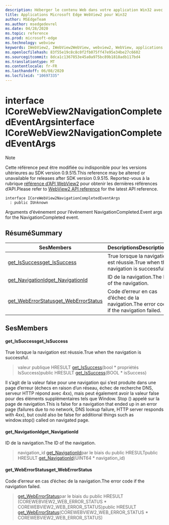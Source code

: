```yaml
---
description: Héberger le contenu Web dans votre application Win32 avec le contrôle Microsoft Edge WebView2
title: Applications Microsoft Edge WebView2 pour Win32
author: MSEdgeTeam
ms.author: msedgedevrel
ms.date: 04/28/2020
ms.topic: reference
ms.prod: microsoft-edge
ms.technology: webview
keywords: IWebView2, IWebView2WebView, webview2, WebView, applications Win32, Win32, Edge, ICoreWebView2, ICoreWebView2Controller, contrôle de navigateur, html Edge
ms.openlocfilehash: 83f55e19c8c8c0f2fb075ff47e95e34be27c6602
ms.sourcegitcommit: 8dca1c1367853e45a0a975bc89b1818adb117bd4
ms.translationtype: MT
ms.contentlocale: fr-FR
ms.lasthandoff: 06/08/2020
ms.locfileid: "10697335"
---
```

# <span data-ttu-id="908b7-104">interface ICoreWebView2NavigationCompletedEventArgs</span><span class="sxs-lookup"><span data-stu-id="908b7-104">interface ICoreWebView2NavigationCompletedEventArgs</span></span> 

> [!NOTE]
> <span data-ttu-id="908b7-105">Cette référence peut être modifiée ou indisponible pour les versions ultérieures au SDK version 0.9.515.</span><span class="sxs-lookup"><span data-stu-id="908b7-105">This reference may be altered or unavailable for releases after SDK version 0.9.515.</span></span> <span data-ttu-id="908b7-106">Reportez-vous à la rubrique [référence d’API WebView2](../../../webview2-api-reference.md) pour obtenir les dernières références d’API.</span><span class="sxs-lookup"><span data-stu-id="908b7-106">Please refer to [WebView2 API reference](../../../webview2-api-reference.md) for the latest API reference.</span></span>

```
interface ICoreWebView2NavigationCompletedEventArgs
  : public IUnknown
```

<span data-ttu-id="908b7-107">Arguments d’événement pour l’événement NavigationCompleted.</span><span class="sxs-lookup"><span data-stu-id="908b7-107">Event args for the NavigationCompleted event.</span></span>

## <span data-ttu-id="908b7-108">Résumé</span><span class="sxs-lookup"><span data-stu-id="908b7-108">Summary</span></span>

 <span data-ttu-id="908b7-109">Ses</span><span class="sxs-lookup"><span data-stu-id="908b7-109">Members</span></span>                        | <span data-ttu-id="908b7-110">Descriptions</span><span class="sxs-lookup"><span data-stu-id="908b7-110">Descriptions</span></span>
--------------------------------|---------------------------------------------
[<span data-ttu-id="908b7-111">get_IsSuccess</span><span class="sxs-lookup"><span data-stu-id="908b7-111">get_IsSuccess</span></span>](#get_issuccess) | <span data-ttu-id="908b7-112">True lorsque la navigation est réussie.</span><span class="sxs-lookup"><span data-stu-id="908b7-112">True when the navigation is successful.</span></span>
[<span data-ttu-id="908b7-113">get_NavigationId</span><span class="sxs-lookup"><span data-stu-id="908b7-113">get_NavigationId</span></span>](#get_navigationid) | <span data-ttu-id="908b7-114">ID de la navigation.</span><span class="sxs-lookup"><span data-stu-id="908b7-114">The ID of the navigation.</span></span>
[<span data-ttu-id="908b7-115">get_WebErrorStatus</span><span class="sxs-lookup"><span data-stu-id="908b7-115">get_WebErrorStatus</span></span>](#get_weberrorstatus) | <span data-ttu-id="908b7-116">Code d’erreur en cas d’échec de la navigation.</span><span class="sxs-lookup"><span data-stu-id="908b7-116">The error code if the navigation failed.</span></span>

## <span data-ttu-id="908b7-117">Ses</span><span class="sxs-lookup"><span data-stu-id="908b7-117">Members</span></span>

#### <span data-ttu-id="908b7-118">get_IsSuccess</span><span class="sxs-lookup"><span data-stu-id="908b7-118">get_IsSuccess</span></span> 

<span data-ttu-id="908b7-119">True lorsque la navigation est réussie.</span><span class="sxs-lookup"><span data-stu-id="908b7-119">True when the navigation is successful.</span></span>

> <span data-ttu-id="908b7-120">valeur publique HRESULT [get_IsSuccess](#get_issuccess)(bool \* propriétés IsSuccess)</span><span class="sxs-lookup"><span data-stu-id="908b7-120">public HRESULT [get_IsSuccess](#get_issuccess)(BOOL \* isSuccess)</span></span>

<span data-ttu-id="908b7-121">Il s’agit de la valeur false pour une navigation qui s’est produite dans une page d’erreur (échecs en raison d’un réseau, échec de recherche DNS, serveur HTTP répond avec 4xx), mais peut également avoir la valeur false pour des éléments supplémentaires tels que Window. Stop () appelé sur la page de navigation.</span><span class="sxs-lookup"><span data-stu-id="908b7-121">This is false for a navigation that ended up in an error page (failures due to no network, DNS lookup failure, HTTP server responds with 4xx), but could also be false for additional things such as window.stop() called on navigated page.</span></span>

#### <span data-ttu-id="908b7-122">get_NavigationId</span><span class="sxs-lookup"><span data-stu-id="908b7-122">get_NavigationId</span></span> 

<span data-ttu-id="908b7-123">ID de la navigation.</span><span class="sxs-lookup"><span data-stu-id="908b7-123">The ID of the navigation.</span></span>

> <span data-ttu-id="908b7-124">navigation_id [get_NavigationId](#get_navigationid)par le biais du public HRESULT</span><span class="sxs-lookup"><span data-stu-id="908b7-124">public HRESULT [get_NavigationId](#get_navigationid)(UINT64 \* navigation_id)</span></span>

#### <span data-ttu-id="908b7-125">get_WebErrorStatus</span><span class="sxs-lookup"><span data-stu-id="908b7-125">get_WebErrorStatus</span></span> 

<span data-ttu-id="908b7-126">Code d’erreur en cas d’échec de la navigation.</span><span class="sxs-lookup"><span data-stu-id="908b7-126">The error code if the navigation failed.</span></span>

> <span data-ttu-id="908b7-127">[get_WebErrorStatus](#get_weberrorstatus)par le biais du public HRESULT (COREWEBVIEW2_WEB_ERROR_STATUS \* COREWEBVIEW2_WEB_ERROR_STATUS)</span><span class="sxs-lookup"><span data-stu-id="908b7-127">public HRESULT [get_WebErrorStatus](#get_weberrorstatus)(COREWEBVIEW2_WEB_ERROR_STATUS \* COREWEBVIEW2_WEB_ERROR_STATUS)</span></span>

